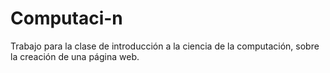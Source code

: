 # Computaci-n
Trabajo para la clase de introducción a la ciencia de la computación, sobre la creación de una página web.
